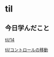 # til

## 今日学んだこと

[til/14](https://github.com/tokiohamamatsu/til/blob/master/%E6%B4%BB%E5%8B%95%E8%A8%98%E9%8C%B2/2021/05/14.md)

[til/コントロールの移動](https://github.com/tokiohamamatsu/til/blob/master/c%23/%E3%82%B3%E3%83%B3%E3%83%88%E3%83%AD%E3%83%BC%E3%83%AB%E3%81%AE%E7%A7%BB%E5%8B%95.md)